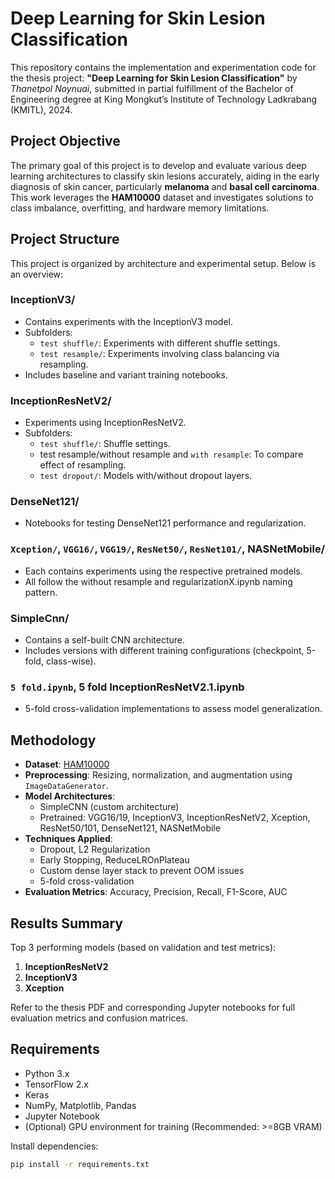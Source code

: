 # Deep Learning for Skin Lesion Classification

This repository contains the implementation and experimentation code for the thesis project: **"Deep Learning for Skin Lesion Classification"** by *Thanetpol Noynuai*, submitted in partial fulfillment of the Bachelor of Engineering degree at King Mongkut’s Institute of Technology Ladkrabang (KMITL), 2024.

## Project Objective

The primary goal of this project is to develop and evaluate various deep learning architectures to classify skin lesions accurately, aiding in the early diagnosis of skin cancer, particularly **melanoma** and **basal cell carcinoma**. This work leverages the **HAM10000** dataset and investigates solutions to class imbalance, overfitting, and hardware memory limitations.

## Project Structure

This project is organized by architecture and experimental setup. Below is an overview:

### InceptionV3/
- Contains experiments with the InceptionV3 model.
- Subfolders:
  - `test shuffle/`: Experiments with different shuffle settings.
  - `test resample/`: Experiments involving class balancing via resampling.
- Includes baseline and variant training notebooks.

### InceptionResNetV2/
- Experiments using InceptionResNetV2.
- Subfolders:
  - `test shuffle/`: Shuffle settings.
  - test resample/without resample and `with resample`: To compare effect of resampling.
  - `test dropout/`: Models with/without dropout layers.

### DenseNet121/
- Notebooks for testing DenseNet121 performance and regularization.

### `Xception/`, `VGG16/`, `VGG19/`, `ResNet50/`, `ResNet101/`, NASNetMobile/
- Each contains experiments using the respective pretrained models.
- All follow the without resample and regularizationX.ipynb naming pattern.

### SimpleCnn/
- Contains a self-built CNN architecture.
- Includes versions with different training configurations (checkpoint, 5-fold, class-wise).

### `5 fold.ipynb`, 5 fold InceptionResNetV2.1.ipynb
- 5-fold cross-validation implementations to assess model generalization.

## Methodology

- **Dataset**: [HAM10000](https://www.kaggle.com/kmader/skin-cancer-mnist-ham10000)
- **Preprocessing**: Resizing, normalization, and augmentation using `ImageDataGenerator`.
- **Model Architectures**:
  - SimpleCNN (custom architecture)
  - Pretrained: VGG16/19, InceptionV3, InceptionResNetV2, Xception, ResNet50/101, DenseNet121, NASNetMobile
- **Techniques Applied**:
  - Dropout, L2 Regularization
  - Early Stopping, ReduceLROnPlateau
  - Custom dense layer stack to prevent OOM issues
  - 5-fold cross-validation
- **Evaluation Metrics**: Accuracy, Precision, Recall, F1-Score, AUC

## Results Summary

Top 3 performing models (based on validation and test metrics):
1. **InceptionResNetV2**
2. **InceptionV3**
3. **Xception**

Refer to the thesis PDF and corresponding Jupyter notebooks for full evaluation metrics and confusion matrices.

## Requirements

- Python 3.x
- TensorFlow 2.x
- Keras
- NumPy, Matplotlib, Pandas
- Jupyter Notebook
- (Optional) GPU environment for training (Recommended: >=8GB VRAM)

Install dependencies:
```bash
pip install -r requirements.txt